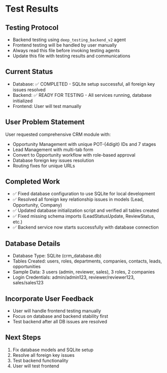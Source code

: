 # Test Results

## Testing Protocol
- Backend testing using `deep_testing_backend_v2` agent
- Frontend testing will be handled by user manually
- Always read this file before invoking testing agents
- Update this file with testing results and communications

## Current Status
- Database: ✅ COMPLETED - SQLite setup successful, all foreign key issues resolved
- Backend: ✅ READY FOR TESTING - All services running, database initialized
- Frontend: User will test manually

## User Problem Statement
User requested comprehensive CRM module with:
- Opportunity Management with unique POT-{4digit} IDs and 7 stages
- Lead Management with multi-tab form
- Convert to Opportunity workflow with role-based approval
- Database foreign key issues resolution
- Routing fixes for unique URLs

## Completed Work
- ✅ Fixed database configuration to use SQLite for local development
- ✅ Resolved all foreign key relationship issues in models (Lead, Opportunity, Company)
- ✅ Updated database initialization script and verified all tables created
- ✅ Fixed missing schema imports (LeadStatusUpdate, ReviewStatus, etc.)
- ✅ Backend service now starts successfully with database connection

## Database Details
- Database Type: SQLite (crm_database.db)
- Tables Created: users, roles, departments, companies, contacts, leads, opportunities
- Sample Data: 3 users (admin, reviewer, sales), 3 roles, 2 companies
- Login Credentials: admin/admin123, reviewer/reviewer123, sales/sales123

## Incorporate User Feedback
- User will handle frontend testing manually
- Focus on database and backend stability first
- Test backend after all DB issues are resolved

## Next Steps
1. Fix database models and SQLite setup
2. Resolve all foreign key issues
3. Test backend functionality
4. User will test frontend